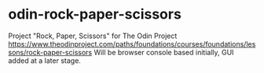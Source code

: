 # odin-rock-paper-scissors
Project "Rock, Paper, Scissors" for The Odin Project
https://www.theodinproject.com/paths/foundations/courses/foundations/lessons/rock-paper-scissors
Will be browser console based initially, GUI added at a later stage.